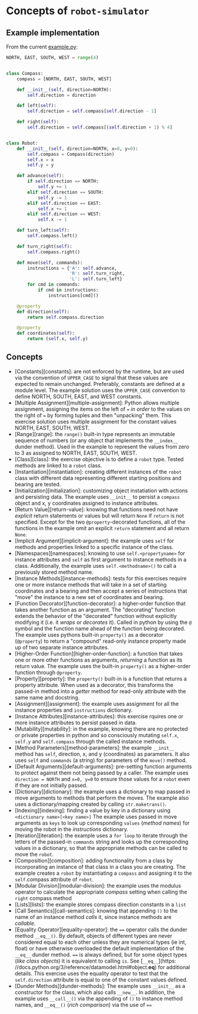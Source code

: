 # Concepts of `robot-simulator`

## Example implementation

From the current [example.py](https://github.com/exercism/python/blob/master/exercises/robot-simulator/example.py):

```python
NORTH, EAST, SOUTH, WEST = range(4)


class Compass:
    compass = [NORTH, EAST, SOUTH, WEST]

    def __init__(self, direction=NORTH):
        self.direction = direction

    def left(self):
        self.direction = self.compass[self.direction - 1]

    def right(self):
        self.direction = self.compass[(self.direction + 1) % 4]


class Robot:
    def __init__(self, direction=NORTH, x=0, y=0):
        self.compass = Compass(direction)
        self.x = x
        self.y = y

    def advance(self):
        if self.direction == NORTH:
            self.y += 1
        elif self.direction == SOUTH:
            self.y -= 1
        elif self.direction == EAST:
            self.x += 1
        elif self.direction == WEST:
            self.x -= 1

    def turn_left(self):
        self.compass.left()

    def turn_right(self):
        self.compass.right()

    def move(self, commands):
        instructions = {'A': self.advance,
                        'R': self.turn_right,
                        'L': self.turn_left}
        for cmd in commands:
            if cmd in instructions:
                instructions[cmd]()

    @property
    def direction(self):
        return self.compass.direction

    @property
    def coordinates(self):
        return (self.x, self.y)
```

## Concepts

- [Constants][constants]: are not enforced by the runtime, but are used via the convention of `UPPER_CASE` to signal that these values are expected to remain unchanged. Preferably, constants are defined at a module level. The example solution uses the `UPPER_CASE` convention to define NORTH, SOUTH, EAST, and WEST constants.
- [Multiple Assignment][multiple-assignment]: Python allows multiple assignment, assigning the items on the left of `=` _in order_ to the values on the right of `=` by forming tuples and then "unpacking" them. This exercise solution uses multiple assignment for the constant values NORTH, EAST, SOUTH, WEST.
- [Range][range]: the `range()` built-in type represents an immutable sequence of numbers (or any object that implements the `__index__` dunder method). Used in the example to represent the values from zero to 3 as assigned to NORTH, EAST, SOUTH, WEST.
- [Class][class]: the exercise objective is to define a `robot` type. Tested methods are linked to a `robot` class.
- [Instantiation][instantiation]: creating different instances of the `robot` class with different data representing different starting positions and bearing are tested.
- [Initialization][initialization]: customizing object instatiation with actions and persisting data. The example uses `__init__` to persist a `compass` object and x, y coordinates assigned to instance attributes.
- [Return Value][return-value]: knowing that functions need not have _explicit_ return statements or values but will return `None` if `return` is not specified. Except for the two `@property`-decorated functions, all of the functions in the example omit an explicit `return` statement and all return `None`.
- [Implicit Argument][implicit-argument]: the example uses `self` for methods and properties linked to a specific instance of the class.
- [Namespaces][namespaces]: knowing to use `self.<propertyname>` for instance attributes and `self` as first argument to instance methods in a class. Additionally, the example uses `self.<methodname>()` to call a previously stored method name.
- [Instance Methods][instance-methods]: tests for this exercises require one or more instance methods that will take in a set of starting coordinates and a bearing and then accept a series of instructions that "move" the instance to a new set of coordinates and bearing.
- [Function Decorator][function-decorator]: a higher-order function that takes another function as an argument. The "decorating" function extends the behavior of the "decorated" function without explicitly modifying it (i.e. it _wraps_ or _decorates_ it). Called in python by using the `@` symbol and the function name ahead of the function being decorated. The example uses pythons built-in `property()` as a decorator (`@property`) to return a "compound" read-only instance property made up of two separate instance attributes.
- [Higher-Order Function][higher-order-function]: a function that takes one or more other functions as arguments, _returning_ a function as its return value. The example uses the built-in `property()` as a higher-order function through `@property`.
- [Property][property]: the `property()` built-in is a function that returns a property attribute. When used as a decorator, this transforms the passed-in method into a _getter_ method for read-only attribute with the same name and docstring.
- [Assignment][assignment]: the example uses assignment for all the instance properties and `instructions` dictionary.
- [Instance Attributes][instance-attributes]: this exercise rquires one or more instance attributes to persist passed in data.
- [Mutability][mutability]: in the example, knowing there are no protected or private properties in python and so consciously mutating `self.x`, `self.y` and `self.compass` through the called instance methods.
- [Method Parameters][method-parameters]: the example `__init__` method has `self`, direction, x, and y (coordinates) as parameters. It also uses `self` and `commands` (a string) for parameters of the `move()` method.
- [Default Arguments][default-arguments]: pre-setting function arguments to protect against them not being passed by a caller. The example uses `direction = NORTH` and `x=0, y=0` to ensure those values for a `robot` even if they are not initially passed.
- [Dictionary][dictionary]: the example uses a dictionary to map passed in move arguments to methods that perform the moves. The example also uses a dictionary/mapping created by calling `str.maketrans()`.
- [Indexing][indexing]: finding a value by key in a dictionary using `<dictionary name>[<key name>]` The example uses passed in move arguments as `keys` to look up corresponding `values` (_method names_) for moving the robot in the _instructions_ dictionary.
- [Iteration][iteration]: the example uses a `for loop` to iterate through the letters of the passed-in `commands` string and looks up the corresponding values in a dictionary, so that the appropriate methods can be called to move the `robot`.
- [Composition][composition]: adding functionality from a class by incorporating an instance of that class in a class you are creating. The example creates a `robot` by instantiating a `compass` and assigning it to the `self`.compass attribute of `robot`.
- [Modular Division][modular-division]: the example uses the modulus operator to calculate the appropriate _compass_ setting when calling the `right` compass method
- [Lists][lists]: the example stores compass direction constants in a `list`
- [Call Semantics][call-semantics]: knowing that appending `()` to the name of an instance method _calls_ it, since instance methods are _callable_.
- [Equality Operator][equality-operator]: the `==` operator calls the dunder method `__eq__()`. By default, objects of different types are never considered equal to each other unless they are numerical types (ie int, float) or have otherwise overloaded the default implementation of the `__eq__` dunder method. `==` is always defined, but for some object types (_like class objects_) it is equivalent to calling `is`. See [`__eq__`](https: //docs.python.org/3/reference/datamodel.html#object.**eq**) for additional details. This exercise uses the equality operator to test that the `self.direction` attribute is equal to one of the constant values defined.
- [Dunder Methods][dunder-methods]: The example uses `__init__` as a constructor for the class, which also calls `__new__`. In addition, the example uses `__call__()` via the appending of `()` to instance method names, and `__eq__()` (_rich comparison_) via the use of `==`

